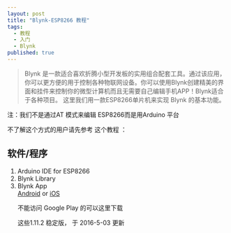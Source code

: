 ```yaml
---
layout: post
title: "Blynk-ESP8266 教程"
tags: 
  - 教程
  - 入门
  - Blynk
published: true
---
```

> Blynk 是一款适合喜欢折腾小型开发板的实用组合配套工具。通过该应用，你可以更方便的用于控制各种物联网设备。你可以使用Blynk创建精美的界面和挂件来控制你的微型计算机而且无需要自己编辑手机APP！Blynk适合于各种项目。
>这里我们用一款ESP8266单片机来实现 Blynk 的基本功能。

<p>注：我们不是通过AT 模式来编辑 ESP8266而是用Arduino 平台</p>
<p>不了解这个方式的用户请先参考 这个教程 ：<a href="http://www.geek-workshop.com/thread-26170-1-1.html"></a></p>
<h2>软件/程序 </h2>
<ol>
<li>Arduino IDE for ESP8266</li> <a href="https://github.com/esp8266/Arduino"></a>
<li>Blynk Library</li> <a href="https://github.com/blynkkk/blynk-library"></a>
<li>Blynk App</li> <a href ="https://play.google.com/store/apps/details?id=cc.blynk">Android</a> or <a href ="https://itunes.apple.com/us/app/blynk-control-arduino-raspberry/id808760481?mt=8">iOS</a>
<p> 不能访问 Google Play 的可以这里下载</p>
<p> 这些1.11.2 稳定版， 于 2016-5-03 更新</p>
